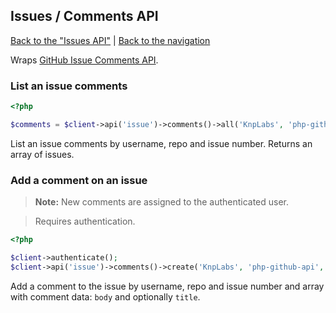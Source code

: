 ## Issues / Comments API
[Back to the "Issues API"](../issues.md) | [Back to the navigation](index.md)

Wraps [GitHub Issue Comments API](http://developer.github.com/v3/issues/comments/).

### List an issue comments

```php
<?php

$comments = $client->api('issue')->comments()->all('KnpLabs', 'php-github-api', 4);
```

List an issue comments by username, repo and issue number.
Returns an array of issues.

### Add a comment on an issue

> **Note:**
> New comments are assigned to the authenticated user.

> Requires authentication.

```php
<?php

$client->authenticate();
$client->api('issue')->comments()->create('KnpLabs', 'php-github-api', 4, array('body' => 'My new comment'));
```

Add a comment to the issue by username, repo and issue number and array with comment data: `body`
and optionally `title`.
